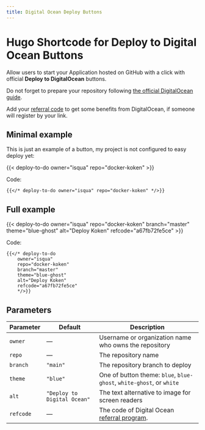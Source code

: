 ```yaml
---
title: Digital Ocean Deploy Buttons
---
```


# Hugo Shortcode for Deploy to Digital Ocean Buttons

Allow users to start your Application hosted on GitHub with a click with official **Deploy to DigitalOcean** buttons.

Do not forget to prepare your repository following [the official DigitalOcean guide](https://docs.digitalocean.com/products/app-platform/how-to/add-deploy-do-button/).

Add your [referral code](https://docs.digitalocean.com/products/accounts/referrals/) to get some benefits from DigitalOcean, if someone will register by your link.

## Minimal example

This is just an example of a button, my project is not configured to easy deploy yet:

{{< deploy-to-do owner="isqua" repo="docker-koken" >}}

Code:

```
{{</* deploy-to-do owner="isqua" repo="docker-koken" */>}}
```

## Full example

{{< deploy-to-do
    owner="isqua"
    repo="docker-koken"
    branch="master"
    theme="blue-ghost"
    alt="Deploy Koken"
    refcode="a67fb72fe5ce"
    >}}

Code:

```
{{</* deploy-to-do
    owner="isqua"
    repo="docker-koken"
    branch="master"
    theme="blue-ghost"
    alt="Deploy Koken"
    refcode="a67fb72fe5ce"
    */>}}
```

## Parameters

| Parameter  | Default  | Description |
| ---------- | -------- | ----------- |
| `owner`    | —        | Username or organization name who owns the repository |
| `repo`     | —        | The repository name |
| `branch`   | `"main"` | The repository branch to deploy |
| `theme`    | `"blue"` | One of button theme: `blue`, `blue-ghost`, `white-ghost`, or `white` |
| `alt`      | `"Deploy to Digital Ocean"` | The text alternative to image for screen readers |
| `refcode`  | —        | The code of Digital Ocean [referral program](https://docs.digitalocean.com/products/accounts/referrals/).
